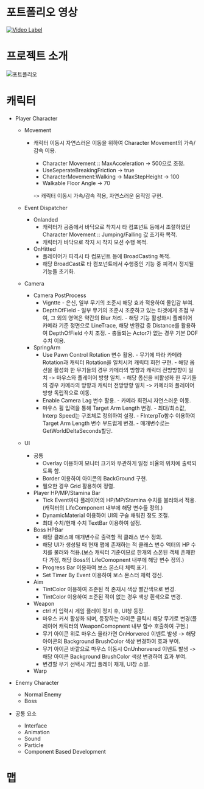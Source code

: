 포트폴리오 영상
=============
[![Video Label](http://img.youtube.com/vi/cL6MY6CVErk/0.jpg)](https://youtu.be/cL6MY6CVErk)


프로젝트 소개
=============


![포트폴리오](https://user-images.githubusercontent.com/71704395/197560719-f17b7d5b-20d9-4ae8-8fbf-9e2e7f29932f.png)

캐릭터
=============
* Player Character
    + Movement
       - 캐릭터 이동시 자연스러운 이동을 위하여 Character Movement의 가속/감속 이용.
           - Character Movement :: MaxAcceleration -> 500으로 조정.
           - UseSeperateBreakingFriction -> true
           - CharacterMovement:Walking -> MaxStepHeight -> 100
           - Walkable Floor Angle -> 70

           -> 캐릭터 이동시 가속/감속 적용, 자연스러운 움직임 구현.
    + Event Dispatcher
       - Onlanded
           - 캐릭터가 공중에서 바닥으로 착지시 타 컴포넌트 등에서 조절하였던 Character Movement :: Jumping/Falling 값 초기화 목적.
           - 캐릭터가 바닥으로 착지 시 착지 모션 수행 목적.
       - OnHitted
           - 플레이어가 피격시 타 컴포넌트 등에 BroadCasting 목적.
           - 해당 BroadCast로 타 컴포넌트에서 수행중인 기능 중 피격시 정지될 기능들 초기화.
    + Camera
        - Camera PostProcess
            - Vigntte
                   - 은신, 일부 무기의 조준시 해당 효과 적용하여 몰입감 부여.                   
            - DepthOfField
                   - 일부 무기의 조준시 조준하고 있는 타겟에게 초점 부여, 그 외의 영역은 약간의 Blur 처리.
                   - 해당 기능 활성화시 플레이어 카메라 기준 정면으로 LineTrace, 해당 반환값 중 Distance를 활용하여 DepthOfField 수치 조정.
                   - 충돌되는 Actor가 없는 경우 기본 DOF 수치 이용.
        - SpringArm
             - Use Pawn Control Rotation 변수 활용.
                    - 무기에 따라 카메라 Rotation과 캐릭터 Rotation을 일치시켜 캐릭터 회전 구현.
                    - 해당 옵션을 활성화 한 무기들의 경우 카메라의 방향과 캐릭터 전방방향이 일치 -> 마우스와 플레이어 방향 일치.
                    - 해당 옵션을 비활성화 한 무기들의 경우 카메라의 방향과 캐릭터 전방방향 일치 -> 카메라와 플레이어 방향 독립적으로 이동.
             - Enable Camera Lag 변수 활용.
                    - 카메라 회전시 자연스러운 이동.
             - 마우스 휠 입력을 통해 Target Arm Length 변경.
                    - 최대/최소값, Interp Speed는  구조체로 정의하여 설정.
                    - FInterpTo함수 이용하여 Target Arm Length 변수 부드럽게 변경.
                    - 매개변수로는 GetWorldDeltaSeconds할당.

    + UI
        - 공통
            - Overlay 이용하여 모니터 크기와 무관하게 일정 비율의 위치에 출력되도록 함.  
            - Border 이용하여 아이콘의 BackGround 구현.
            - 필요한 경우 Grid 활용하여 정렬.
        - Player HP/MP/Stamina Bar
            - Tick Event마다 플레이어의 HP/MP/Stamina 수치를 불러와서 적용.(캐릭터의 LifeComponent 내부에 해당 변수들 정의.)
            - DynamicMaterial 이용하여 UI의 구슬 채워진 정도 조절.
            - 최대 수치/현재 수치 TextBar 이용하여 설정.
        - Boss HPBar
            - 해당 클래스에 매개변수로 출력할 적 클래스 변수 정의.
            - 해당 UI가 생성될 때 현재 맵에 존재하는 적 클래스 변수 액터의 HP 수치를 불러와 적용.(보스 캐릭터 기준이므로 한개의 스폰된 객체 존재한다 가정, 해당 Boss의 LifeComopnent 내부에 해당 변수 정의.)
            - Progress Bar 이용하여 보스 몬스터 체력 표기.
            - Set Timer By Event 이용하여 보스 몬스터 체력 갱신.
        - Aim
            - TintColor 이용하여 조준된 적 존재시 색상 빨간색으로 변경.
            - TintColor 이용하여 조준된 적이 없는 경우 색상 흰색으로 변경.
        - Weapon
            - ctrl 키 입력시 게임 플레이 정지 후, UI창 등장.
            - 마우스 커서 활성화 되며, 등장하는 아이콘 클릭시 해당 무기로 변경(플레이어 캐릭터의 WeaponComopnent 내부 함수 호출하여 구현.)
            - 무기 아이콘 위로 마우스 올라가면 OnHorvered 이벤트 발생 -> 해당 아이콘의 Background BrushColor 색상 변경하여 효과 부여.
            - 무기 아이콘 바깥으로 마우스 이동시 OnUnhorvered 이벤트 발생 -> 해당 아이콘 Background BrushColor 색상 변경하여 효과 부여.
            - 변경할 무기 선택시 게임 플레이 재개, UI창 소멸.
        - Warp
* Enemy Character 
    + Normal Enemy
    + Boss

* 공통 요소
    + Interface
    + Animation
    + Sound
    + Particle
    + Component Based Development

맵
=============
